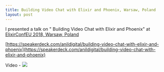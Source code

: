 ```yaml
---
title: Building Video Chat with Elixir and Phoenix, Warsaw, Poland
layout: post
---
```


I presented a talk on " Building Video Chat with Elixir and Phoenix" at [ElixirConfEU 2018, Warsaw, Poland](http://www.elixirconf.eu/elixirconfeu2018/anil-wadghule)

[https://speakerdeck.com/anildigital/building-video-chat-with-elixir-and-phoenix](https://speakerdeck.com/anildigital/building-video-chat-with-elixir-and-phoenix)

<script async class="speakerdeck-embed" data-id="6b089cdb359b43929e10315668fb6365" data-ratio="1.77777777777778" src="//speakerdeck.com/assets/embed.js"></script>

Video - [![](http://img.youtube.com/vi/-n5IlXBOaBE/0.jpg)](http://www.youtube.com/watch?v=-n5IlXBOaBE "Building videochat with Elixir and Phoenix - Anil Wadghule - ElixirConf EU 2018")
